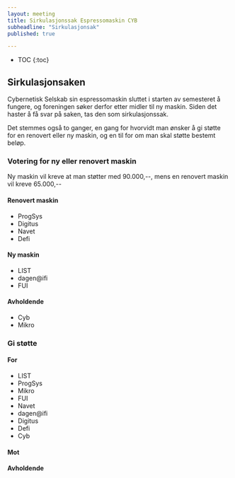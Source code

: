 ```yaml
---
layout: meeting
title: Sirkulasjonssak Espressomaskin CYB
subheadline: "Sirkulasjonsak"
published: true

---
```


* TOC
{:toc}

## Sirkulasjonsaken

Cybernetisk Selskab sin espressomaskin sluttet i starten av semesteret å
fungere, og foreningen søker derfor etter midler til ny maskin. Siden det
haster å få svar på saken, tas den som sirkulasjonssak.

Det stemmes også to ganger, en gang for hvorvidt man ønsker å gi støtte for en
renovert eller ny maskin, og en til for om man skal støtte bestemt beløp.

### Votering for ny eller renovert maskin

Ny maskin vil kreve at man støtter med 90.000,--, mens en renovert maskin vil
kreve 65.000,--

#### Renovert maskin
- ProgSys
- Digitus
- Navet
- Defi

#### Ny maskin
- LIST
- dagen@ifi
- FUI

#### Avholdende
- Cyb
- Mikro

### Gi støtte

#### For
- LIST
- ProgSys
- Mikro
- FUI
- Navet
- dagen@ifi
- Digitus
- Defi
- Cyb

#### Mot

#### Avholdende

